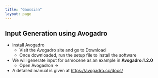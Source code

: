 ```yaml
---
title: "Gaussian"
layout: page
---
```


## Input Generation using Avogadro

- Install Avogadro
    - Visit the Avogadro site and go to Download
    - Once downloaded, run the setup file to install the software
- We will generate input for osmocene as an example in **Avogadro:1.2.0**
    - Open Avogadron &rarr; 
- A detailed manual is given at https://avogadro.cc/docs/

